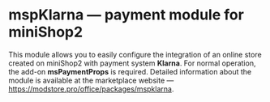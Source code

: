 # mspKlarna &mdash; payment module for miniShop2</h3>

This module allows you to easily configure the integration of an online store created on miniShop2 with payment system **Klarna**. For normal operation, the add-on **msPaymentProps** is required. Detailed information about the module is available at the marketplace website &mdash; https://modstore.pro/office/packages/mspklarna.
